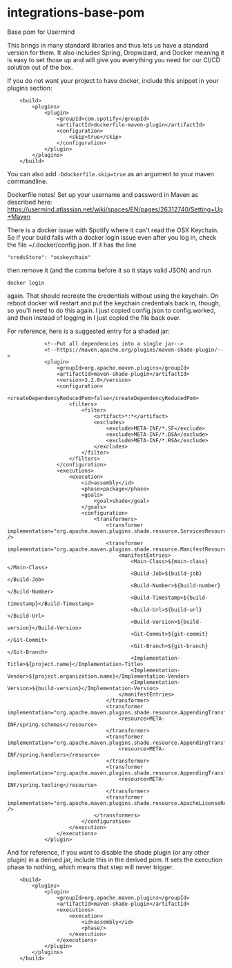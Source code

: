 # integrations-base-pom
Base pom for Usermind

This brings in many standard libraries and thus lets us have a standard version for them. It also includes Spring, Dropwizard, and Docker meaning it is easy to set those up and will give you everything you need for our CI/CD solution out of the box.

If you do not want your project to have docker, include this snippet in your plugins section:

```          
    <build>
        <plugins>
            <plugin>
                <groupId>com.spotify</groupId>
                <artifactId>dockerfile-maven-plugin</artifactId>
                <configuration>
                    <skip>true</skip>
                </configuration>
            </plugin>
        </plugins>
    </build>
```

You can also add `-Ddockerfile.skip=true` as an argument to your maven commandline.  

Dockerfile notes!
Set up your username and password in Maven as described here:          
https://usermind.atlassian.net/wiki/spaces/EN/pages/26312740/Setting+Up+Maven

There is a docker issue with Spotify where it can't read the OSX Keychain. So if your build fails with a docker login issue even after you log in, check the file ~/.docker/config.json. If it has the line
```
"credsStore": "osxkeychain"
```
then remove it (and the comma before it so it stays valid JSON) and run 
```
docker login
```
again. That should recreate the credentials without using the keychain. On reboot docker will restart and put the keychain credentials back in, though, so you'll need to do this again. I just copied config.json to config.worked, and then instead of logging in I just copied the file back over.
  
For reference, here is a suggested entry for a shaded jar:
```
            <!--Put all dependencies into a single jar-->
            <!--https://maven.apache.org/plugins/maven-shade-plugin/-->
            <plugin>
                <groupId>org.apache.maven.plugins</groupId>
                <artifactId>maven-shade-plugin</artifactId>
                <version>3.2.0</version>
                <configuration>
                    <createDependencyReducedPom>false</createDependencyReducedPom>
                    <filters>
                        <filter>
                            <artifact>*:*</artifact>
                            <excludes>
                                <exclude>META-INF/*.SF</exclude>
                                <exclude>META-INF/*.DSA</exclude>
                                <exclude>META-INF/*.RSA</exclude>
                            </excludes>
                        </filter>
                    </filters>
                </configuration>
                <executions>
                    <execution>
                        <id>assembly</id>
                        <phase>package</phase>
                        <goals>
                            <goal>shade</goal>
                        </goals>
                        <configuration>
                            <transformers>
                                <transformer implementation="org.apache.maven.plugins.shade.resource.ServicesResourceTransformer" />
                                <transformer implementation="org.apache.maven.plugins.shade.resource.ManifestResourceTransformer">
                                    <manifestEntries>
                                        <Main-Class>${main-class}</Main-Class>
                                        <Build-Job>${build-job}</Build-Job>
                                        <Build-Number>${build-number}</Build-Number>
                                        <Build-Timestamp>${build-timestamp}</Build-Timestamp>
                                        <Build-Url>${build-url}</Build-Url>
                                        <Build-Version>${build-version}</Build-Version>
                                        <Git-Commit>${git-commit}</Git-Commit>
                                        <Git-Branch>${git-branch}</Git-Branch>
                                        <Implementation-Title>${project.name}</Implementation-Title>
                                        <Implementation-Vendor>${project.organization.name}</Implementation-Vendor>
                                        <Implementation-Version>${build-version}</Implementation-Version>
                                    </manifestEntries>
                                </transformer>
                                <transformer implementation="org.apache.maven.plugins.shade.resource.AppendingTransformer">
                                    <resource>META-INF/spring.schemas</resource>
                                </transformer>
                                <transformer implementation="org.apache.maven.plugins.shade.resource.AppendingTransformer">
                                    <resource>META-INF/spring.handlers</resource>
                                </transformer>
                                <transformer implementation="org.apache.maven.plugins.shade.resource.AppendingTransformer">
                                    <resource>META-INF/spring.tooling</resource>
                                </transformer>
                                <transformer implementation="org.apache.maven.plugins.shade.resource.ApacheLicenseResourceTransformer" />
                            </transformers>
                        </configuration>
                    </execution>
                </executions>
            </plugin>

```             

And for reference, if you want to disable the shade plugin (or any other plugin) in a derived jar, include this in the derived pom. It sets the execution phase to nothing, which means that step will never trigger.

```
    <build>
        <plugins>
            <plugin>
                <groupId>org.apache.maven.plugins</groupId>
                <artifactId>maven-shade-plugin</artifactId>
                <executions>
                    <execution>
                        <id>assembly</id>
                        <phase/>
                    </execution>
                </executions>
            </plugin>
        </plugins>
    </build>
```            